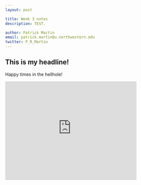 ```yaml
---
layout: post

title: Week 3 notes
description: TEST.

author: Patrick Martin
email: patrick.martin@u.northwestern.edu
twitter: P_R_Martin
---
```



## This is my headline!


Happy times in the hellhole!


<iframe width="420" height="315" src="https://www.youtube.com/embed/KfQQjSxhh9c" frameborder="0" allowfullscreen></iframe>
